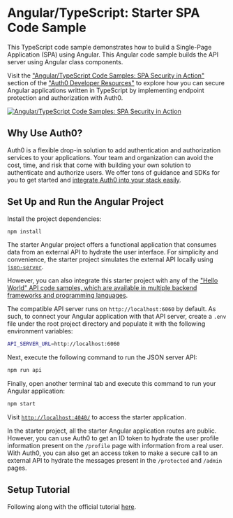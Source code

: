# Angular/TypeScript: Starter SPA Code Sample

This TypeScript code sample demonstrates how to build a Single-Page Application (SPA) using Angular. This Angular code sample builds the API server using Angular class components.

Visit the ["Angular/TypeScript Code Samples: SPA Security in Action"](https://developer.auth0.com/resources/code-samples/spa/angular) section of the ["Auth0 Developer Resources"](https://developer.auth0.com/resources) to explore how you can secure Angular applications written in TypeScript by implementing endpoint protection and authorization with Auth0.

[![Angular/TypeScript Code Samples: SPA Security in Action](https://cdn.auth0.com/blog/hub/code-samples/spa/angular-typescript.png)](https://developer.auth0.com/resources/code-samples/spa/angular)

## Why Use Auth0?

Auth0 is a flexible drop-in solution to add authentication and authorization services to your applications. Your team and organization can avoid the cost, time, and risk that come with building your own solution to authenticate and authorize users. We offer tons of guidance and SDKs for you to get started and [integrate Auth0 into your stack easily](https://developer.auth0.com/resources/code-samples/full-stack).

## Set Up and Run the Angular Project

Install the project dependencies:

```bash
npm install
```

The starter Angular project offers a functional application that consumes data from an external API to hydrate the user interface. For simplicity and convenience, the starter project simulates the external API locally using [`json-server`](https://github.com/typicode/json-server).

However, you can also integrate this starter project with any of the ["Hello World" API code samples, which are available in multiple backend frameworks and programming languages](https://github.com/orgs/auth0-developer-hub/repositories?language=&q=api+hello-world&sort=&type=public).

The compatible API server runs on `http://localhost:6060` by default. As such, to connect your Angular application with that API server, create a `.env` file under the root project directory and populate it with the following environment variables:

```bash
API_SERVER_URL=http://localhost:6060
```

Next, execute the following command to run the JSON server API:

```bash
npm run api
```

Finally, open another terminal tab and execute this command to run your Angular application:

```bash
npm start
```

Visit [`http://localhost:4040/`](http://localhost:4040/) to access the starter application.

In the starter project, all the starter Angular application routes are public. However, you can use Auth0 to get an ID token to hydrate the user profile information present on the `/profile` page with information from a real user. With Auth0, you can also get an access token to make a secure call to an external API to hydrate the messages present in the `/protected` and `/admin` pages.

## Setup Tutorial

Following along with the official tutorial [here](https://developer.auth0.com/resources/guides/spa/angular/basic-authentication).